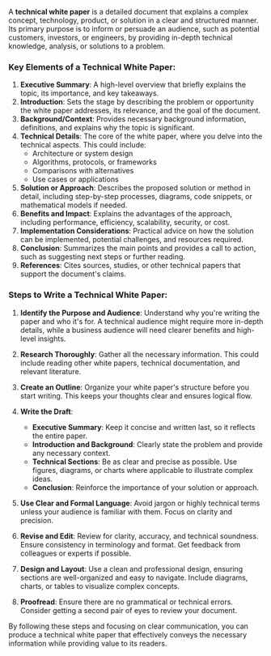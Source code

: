 A **technical white paper** is a detailed document that explains a complex concept, technology, product, or solution in a clear and structured manner. Its primary purpose is to inform or persuade an audience, such as potential customers, investors, or engineers, by providing in-depth technical knowledge, analysis, or solutions to a problem.

### Key Elements of a Technical White Paper:
1. **Executive Summary**: A high-level overview that briefly explains the topic, its importance, and key takeaways.
2. **Introduction**: Sets the stage by describing the problem or opportunity the white paper addresses, its relevance, and the goal of the document.
3. **Background/Context**: Provides necessary background information, definitions, and explains why the topic is significant.
4. **Technical Details**: The core of the white paper, where you delve into the technical aspects. This could include:
   - Architecture or system design
   - Algorithms, protocols, or frameworks
   - Comparisons with alternatives
   - Use cases or applications
5. **Solution or Approach**: Describes the proposed solution or method in detail, including step-by-step processes, diagrams, code snippets, or mathematical models if needed.
6. **Benefits and Impact**: Explains the advantages of the approach, including performance, efficiency, scalability, security, or cost.
7. **Implementation Considerations**: Practical advice on how the solution can be implemented, potential challenges, and resources required.
8. **Conclusion**: Summarizes the main points and provides a call to action, such as suggesting next steps or further reading.
9. **References**: Cites sources, studies, or other technical papers that support the document's claims.

### Steps to Write a Technical White Paper:

1. **Identify the Purpose and Audience**: Understand why you're writing the paper and who it's for. A technical audience might require more in-depth details, while a business audience will need clearer benefits and high-level insights.

2. **Research Thoroughly**: Gather all the necessary information. This could include reading other white papers, technical documentation, and relevant literature.

3. **Create an Outline**: Organize your white paper's structure before you start writing. This keeps your thoughts clear and ensures logical flow.

4. **Write the Draft**:
   - **Executive Summary**: Keep it concise and written last, so it reflects the entire paper.
   - **Introduction and Background**: Clearly state the problem and provide any necessary context.
   - **Technical Sections**: Be as clear and precise as possible. Use figures, diagrams, or charts where applicable to illustrate complex ideas.
   - **Conclusion**: Reinforce the importance of your solution or approach.

5. **Use Clear and Formal Language**: Avoid jargon or highly technical terms unless your audience is familiar with them. Focus on clarity and precision.

6. **Revise and Edit**: Review for clarity, accuracy, and technical soundness. Ensure consistency in terminology and format. Get feedback from colleagues or experts if possible.

7. **Design and Layout**: Use a clean and professional design, ensuring sections are well-organized and easy to navigate. Include diagrams, charts, or tables to visualize complex concepts.

8. **Proofread**: Ensure there are no grammatical or technical errors. Consider getting a second pair of eyes to review your document.

By following these steps and focusing on clear communication, you can produce a technical white paper that effectively conveys the necessary information while providing value to its readers.